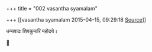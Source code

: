 +++
title = "002 vasantha syamalam"

+++
[[vasantha syamalam	2015-04-15, 09:29:18 [Source](https://groups.google.com/g/samskrita/c/f4jWPvasdsw)]]



धन्यवादः शिवकुमारि महोदये।



